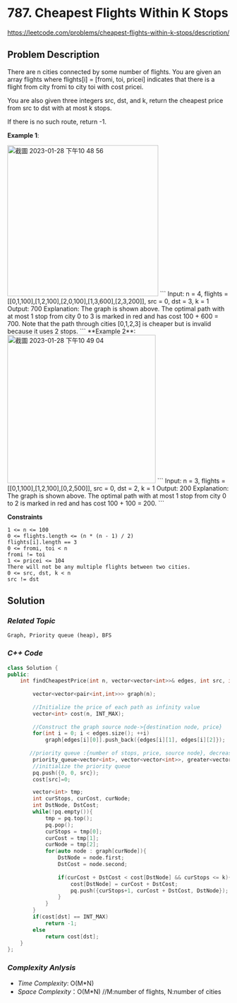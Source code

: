 # 787. Cheapest Flights Within K Stops
https://leetcode.com/problems/cheapest-flights-within-k-stops/description/

## Problem Description

There are n cities connected by some number of flights. You are given an array flights where flights[i] = [fromi, toi, pricei] indicates that there is a flight from city fromi to city toi with cost pricei.

You are also given three integers src, dst, and k, return the cheapest price from src to dst with at most k stops. 

If there is no such route, return -1.

**Example 1**:

<img width="342" alt="截圖 2023-01-28 下午10 48 56" src="https://user-images.githubusercontent.com/18256877/215272986-9a7336c4-c52f-4401-8c02-370a5e9882b7.png">
```
Input: n = 4, flights = [[0,1,100],[1,2,100],[2,0,100],[1,3,600],[2,3,200]], src = 0, dst = 3, k = 1
Output: 700
Explanation:
The graph is shown above.
The optimal path with at most 1 stop from city 0 to 3 is marked in red and has cost 100 + 600 = 700.
Note that the path through cities [0,1,2,3] is cheaper but is invalid because it uses 2 stops.
```
**Example 2**:

<img width="336" alt="截圖 2023-01-28 下午10 49 04" src="https://user-images.githubusercontent.com/18256877/215272998-17a1fa97-0a56-47e1-a285-2887baf555a1.png">
```
Input: n = 3, flights = [[0,1,100],[1,2,100],[0,2,500]], src = 0, dst = 2, k = 1
Output: 200
Explanation:
The graph is shown above.
The optimal path with at most 1 stop from city 0 to 2 is marked in red and has cost 100 + 100 = 200.
```

**Constraints**
```
1 <= n <= 100
0 <= flights.length <= (n * (n - 1) / 2)
flights[i].length == 3
0 <= fromi, toi < n
fromi != toi
1 <= pricei <= 104
There will not be any multiple flights between two cities.
0 <= src, dst, k < n
src != dst
```

## Solution

### _Related Topic_
    Graph, Priority queue (heap), BFS

### _C++ Code_
```cpp
class Solution {
public:
    int findCheapestPrice(int n, vector<vector<int>>& edges, int src, int dst, int k) {
            
        vector<vector<pair<int,int>>> graph(n);
        
        //Initialize the price of each path as infinity value
        vector<int> cost(n, INT_MAX);
        
        //Construct the graph source node->{destination node, price}
        for(int i = 0; i < edges.size(); ++i)
            graph[edges[i][0]].push_back({edges[i][1], edges[i][2]});
       
       //priority queue :{number of stops, price, source node}, decreasing sort
        priority_queue<vector<int>, vector<vector<int>>, greater<vector<int>>> pq;
        //initialize the priority queue
        pq.push({0, 0, src});
        cost[src]=0;

        vector<int> tmp;
        int curStops, curCost, curNode;
        int DstNode, DstCost;
        while(!pq.empty()){
            tmp = pq.top();
            pq.pop();
            curStops = tmp[0];
            curCost = tmp[1];
            curNode = tmp[2];
            for(auto node : graph[curNode]){
                DstNode = node.first;
                DstCost = node.second;
                
                if(curCost + DstCost < cost[DstNode] && curStops <= k){
                    cost[DstNode] = curCost + DstCost;
                    pq.push({curStops+1, curCost + DstCost, DstNode});
                }
            }
        }
        if(cost[dst] == INT_MAX)
            return -1;
        else
            return cost[dst];
    }
};
```

### _Complexity Anlysis_
- _Time Complexity_: O(M*N)
- _Space Complexity_：O(M*N)   //M:number of flights, N:number of cities
